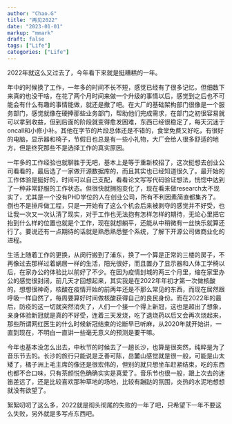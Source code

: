 ```yaml
---
author: "Chao.G"
title: "再见2022"
date: "2023-01-01"
markup: "mmark"
draft: false
tags: ["Life"]
categories: ["Life"]
---
```


2022年就这么又过去了，今年看下来就是挺糟糕的一年。

年中的时候换了工作，一年多的时间不长不短，感觉已经有了很多记忆，但细数下来真的也没干啥，在花了两个月时间来做一个升级的事情以后，感觉到之后也不可能会有什么有趣的事情能做，就还是撤了吧。在大厂的基础架构部门很像是一个服务部门，感觉就像在硬捧那些业务部门，帮助他们完成需求，在部门之初很容易就可以拿到收益，但到后面的阶段就变得愈发困难，东西已经很稳定了，每天沉迷于oncall和小修小补。其他在字节的片段总体还是不错的，食堂免费又好吃，有很好的电脑，显示器和椅子，节假日也总是有一些小礼物，大厂会给人很多舒适的地方，但是终究那些不是选择工作的真实原因。

一年多的工作经验也就聊胜于无吧，基本上是等于重新校招了，这次挺想去创业公司看看的，最后选了一家做开源数据库的，而且其实也已经知道很久了。最开始的工作体验是挺好的，时间可以自己支配，看看论文写写代码验证想法，恍惚中达到了一种非常舒服的工作状态。但很快就拥抱变化了，现在看来做research太不现实了，尤其是一个没有PHD学位的人在创业公司，所有不利因素简直都集齐了。倒也不是排斥做工程，只是一开始有了这么个机会后来被剥夺的感觉并不好受，也让我一次又一次认清了现实，对于工作也无法抱有怎样怎样的期待，无论心里把它抬到什么样的位置也就是个工作，现在就想躺平，还能从中稍微有一丝快乐就算还行了。要说还有一点期待的话就是熟悉熟悉整个系统，了解下开源公司做商业化的进程。

生活上随着工作的更换，从闵行搬到了浦东，换了一个算是正常的三楼的房子，不再像过去那样过着蜗居一样的生活，阳光很好，而且置办了显示器和人体工学椅以后，在家办公的体验比以前好了不少。在因为疫情封城的两三个月里，缩在家里办公的感觉很封闭，前几天才回想起来，其实我是在2022年年初才第一次做核酸的，想想很神奇，核酸在疫情开始的前两年还是不那么常见的东西，而现在居然跟呼吸一样自然了，每周要算好时间做核酸获得自己的良民身份。而在2022年的最后，防疫的这一切就突然消失了，人们一个接一个得上新冠，这也是超出了想象，亲身体验新冠就是真的不好受，连着三天发烧，吃了退烧药以后又会再次烧起来，那些所谓网红医生的什么时候新冠结束的论断早已听麻，从2020年就开始讲，一直到现在，不明白一直讲一些毫无意义的预测是要干嘛。

今年也基本没怎么出去，中秋节的时候去了一趟长沙，也算是很突然，纯粹是为了音乐节去的。长沙的旅行只能说是乏善可陈，岳麓山感觉就是很一般，可能是山太矮了，橘子洲上毛主席的像还是很宏伟的，但别的就只想坐车赶紧结束，吃的东西也都不合口味，只有茶颜悦色确确实实是真爱了。音乐节也很一般，跟上次去的迷笛差远了，还是比较喜欢那种草地的场地，比较有蹦跶的氛围，炎热的水泥地想想就没有欲望了。

絮絮叨叨了这么多，2022就是彻头彻尾的失败的一年了吧，只希望下一年不要这么失败，另外就是多写点东西吧。
